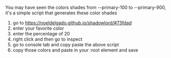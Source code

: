 You may have seen the colors shades from --primary-100 to --primary-900, it's a simple script that generates these color shades
1) go to https://noeldelgado.github.io/shadowlord/#73fdad 
2) enter your favorite color 
3) enter the percentage of 20
4) right click and then go to inspect
5) go to console tab and copy paste the above script
6) copy those colors and paste in your :root element and save
